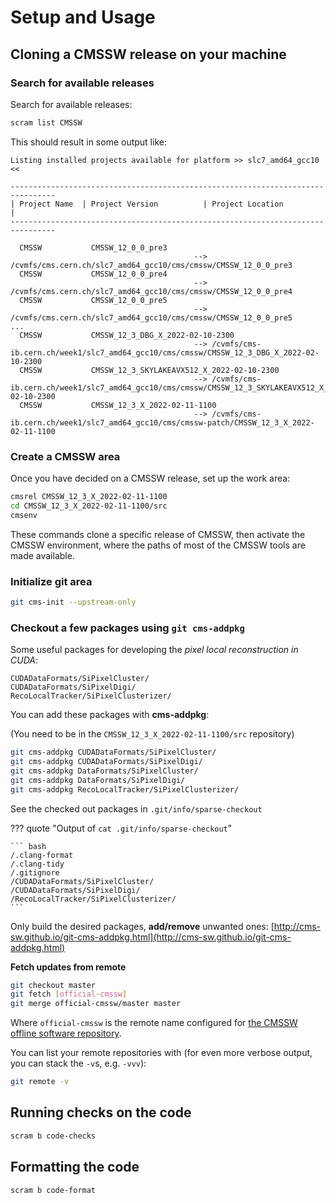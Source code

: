 # Setup and Usage

## Cloning a CMSSW release on your machine

### Search for available releases

Search for available releases:

```bash
scram list CMSSW
```

This should result in some output like:

```
Listing installed projects available for platform >> slc7_amd64_gcc10 <<

--------------------------------------------------------------------------------
| Project Name  | Project Version          | Project Location                  |
--------------------------------------------------------------------------------

  CMSSW           CMSSW_12_0_0_pre3          
                                         --> /cvmfs/cms.cern.ch/slc7_amd64_gcc10/cms/cmssw/CMSSW_12_0_0_pre3
  CMSSW           CMSSW_12_0_0_pre4          
                                         --> /cvmfs/cms.cern.ch/slc7_amd64_gcc10/cms/cmssw/CMSSW_12_0_0_pre4
  CMSSW           CMSSW_12_0_0_pre5          
                                         --> /cvmfs/cms.cern.ch/slc7_amd64_gcc10/cms/cmssw/CMSSW_12_0_0_pre5
...
  CMSSW           CMSSW_12_3_DBG_X_2022-02-10-2300  
                                         --> /cvmfs/cms-ib.cern.ch/week1/slc7_amd64_gcc10/cms/cmssw/CMSSW_12_3_DBG_X_2022-02-10-2300
  CMSSW           CMSSW_12_3_SKYLAKEAVX512_X_2022-02-10-2300  
                                         --> /cvmfs/cms-ib.cern.ch/week1/slc7_amd64_gcc10/cms/cmssw/CMSSW_12_3_SKYLAKEAVX512_X_2022-02-10-2300
  CMSSW           CMSSW_12_3_X_2022-02-11-1100  
                                         --> /cvmfs/cms-ib.cern.ch/week1/slc7_amd64_gcc10/cms/cmssw-patch/CMSSW_12_3_X_2022-02-11-1100
```

### Create a CMSSW area

Once you have decided on a CMSSW release, set up the work area:

``` bash
cmsrel CMSSW_12_3_X_2022-02-11-1100
cd CMSSW_12_3_X_2022-02-11-1100/src
cmsenv
```

These commands clone a specific release of CMSSW, then activate the CMSSW environment,
where the paths of most of the CMSSW tools are made available.

### Initialize git area

``` bash
git cms-init --upstream-only
```

### Checkout a few packages using `git cms-addpkg`

Some useful packages for developing the *pixel local reconstruction in CUDA*:

```
CUDADataFormats/SiPixelCluster/
CUDADataFormats/SiPixelDigi/
RecoLocalTracker/SiPixelClusterizer/
```

You can add these packages with **cms-addpkg**:

(You need to be in the `CMSSW_12_3_X_2022-02-11-1100/src` repository)

``` bash
git cms-addpkg CUDADataFormats/SiPixelCluster/
git cms-addpkg CUDADataFormats/SiPixelDigi/
git cms-addpkg DataFormats/SiPixelCluster/
git cms-addpkg DataFormats/SiPixelDigi/
git cms-addpkg RecoLocalTracker/SiPixelClusterizer/
```

See the checked out packages in `.git/info/sparse-checkout`

??? quote "Output of `cat .git/info/sparse-checkout`"

	``` bash
	/.clang-format
	/.clang-tidy
	/.gitignore
	/CUDADataFormats/SiPixelCluster/
	/CUDADataFormats/SiPixelDigi/
	/RecoLocalTracker/SiPixelClusterizer/
	```

Only build the desired packages, **add/remove** unwanted ones:
[http://cms-sw.github.io/git-cms-addpkg.html](http://cms-sw.github.io/git-cms-addpkg.html)

**Fetch updates from remote**
```sh
git checkout master
git fetch [official-cmssw]
git merge official-cmssw/master master
```

Where `official-cmssw` is the remote name configured for [the CMSSW offline software repository](https://github.com/cms-sw/cmssw).

You can list your remote repositories with (for even more verbose output,
you can stack the `-v`s, e.g. `-vvv`):

```sh
git remote -v
```



## Running checks on the code

```bash
scram b code-checks
```

## Formatting the code

```bash
scram b code-format
```

